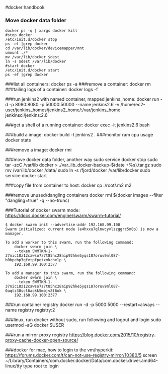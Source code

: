 #docker handbook

### Move docker data folder 

```
docker ps -q | xargs docker kill
#stop docker
/etc/init.d/docker stop
ps -ef |grep docker
cd /var/lib/docker/devicemapper/mnt
umount ./*
mv /var/lib/docker $dest
ln -s $dest /var/lib/docker
#start docker
/etc/init.d/docker start
ps -ef |grep docker
```



###list all containers:
    docker ps -a
###remove a container:
    docker rm <name>
###tailing logs of a container:
    docker logs -f <name>

###run jenkins2 with named container, mapped jenkins_home:
    docker run -d -p 8080:8080 -p 50000:50000 --name jenkins2.6 -v /home/ec2-user/jenkins_homes/jenkins2_home/:/var/jenkins_home jenkinsci/jenkins:2.6

###get a shell of a running container:
    docker exec -it jenkins2.6 bash

###build a image:
    docker build -t jenkins2 .
###monitor ram cpu usage
    docker stats <name>

###remove a image:
    docker rmi <imagename>

###move docker data folder, another way
    sudo service docker stop
    sudo tar -zcC /var/lib docker > ./var_lib_docker-backup-$(date +%s).tar.gz
    sudo mv /var/lib/docker /data/
    sudo ln -s /fjord/docker /var/lib/docker
    sudo service docker start

###copy file from container to host:
    docker cp <name>:/root/.m2 m2

###remove unused/dangling containers
  docker rmi $(docker images --filter "dangling=true" -q --no-trunc)


###Tutorial of docker swarm mode:
https://docs.docker.com/engine/swarm/swarm-tutorial/
```
$ docker swarm init --advertise-addr 192.168.99.100
Swarm initialized: current node (e4hxxu7qlnwcyvlzzggrc5m0p) is now a manager.

To add a worker to this swarm, run the following command:
    docker swarm join \
    --token SWMTKN-1-37nic18z12cawso7z7t85hc28aip92hke5yqs187oruv9ml087-b0bpebp3qfvtpfpetxmkchxlp \
    192.168.99.100:2377

To add a manager to this swarm, run the following command:
    docker swarm join \
    --token SWMTKN-1-37nic18z12cawso7z7t85hc28aip92hke5yqs187oruv9ml087-0aqtz30scl6aokk5mbjv8t6ok \
    192.168.99.100:2377
```

###run container registry
    docker run -d -p 5000:5000 --restart=always --name registry registry:2

###linux, run docker without sudo, run following and logout and login
    sudo usermod -aG docker $USER
    
###run a mirror proxy registry
    https://blog.docker.com/2015/10/registry-proxy-cache-docker-open-source/

###docker for mac, how to login to the vm/hyperkit:
    https://forums.docker.com/t/can-not-use-registry-mirror/10380/5
    screen ~/Library/Containers/com.docker.docker/Data/com.docker.driver.amd64-linux/tty
    type root to login

